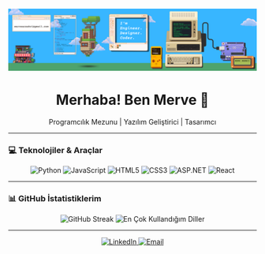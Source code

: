 <p align="center">
  <img src="https://raw.githubusercontent.com/mervearzakci/mervearzakci/main/linkedin%20banner.png" alt="Banner" width="900" />
</p>

<h1 align="center">Merhaba! Ben Merve 👋</h1>
<p align="center">Programcılık Mezunu | Yazılım Geliştirici | Tasarımcı </p>

---

### 💻 Teknolojiler & Araçlar

<p align="center">
  <img alt="Python" src="https://img.shields.io/badge/Python-3670A0?style=for-the-badge&logo=python&logoColor=ffdd54" />
  <img alt="JavaScript" src="https://img.shields.io/badge/JavaScript-F7DF1E?style=for-the-badge&logo=javascript&logoColor=black" />
  <img alt="HTML5" src="https://img.shields.io/badge/HTML5-E34F26?style=for-the-badge&logo=html5&logoColor=white" />
  <img alt="CSS3" src="https://img.shields.io/badge/CSS3-1572B6?style=for-the-badge&logo=css3&logoColor=white" />
  <img alt="ASP.NET" src="https://img.shields.io/badge/ASP.NET-512BD4?style=for-the-badge&logo=dotnet&logoColor=white" />
  <img alt="React" src="https://img.shields.io/badge/React-20232A?style=for-the-badge&logo=react&logoColor=61DAFB" />
</p>

---

### 📊 GitHub İstatistiklerim


<p align="center">
  <img src="https://streak-stats.demolab.com?user=mervearzakci&theme=dark" alt="GitHub Streak" />
  <img src="https://github-readme-stats.vercel.app/api/top-langs/?username=mervearzakci&layout=compact&theme=dark" alt="En Çok Kullandığım Diller" />
</p>


---

<p align="center">
  <a href="https://www.linkedin.com/in/merve-arzak%C3%A7%C4%B1-521804239/" target="_blank">
    <img src="https://img.shields.io/badge/LinkedIn-%230077B5.svg?style=for-the-badge&logo=linkedin&logoColor=white" alt="LinkedIn"/>
  </a>
  <a href="mailto:mervearzakci@icloud.com" target="_blank">
    <img src="https://img.shields.io/badge/Email-D14836?style=for-the-badge&logo=gmail&logoColor=white" alt="Email"/>
  </a>
</p>
